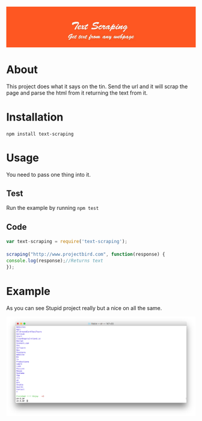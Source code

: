 
![alt text](assets/img/readme.jpg "Firebase Yeti")
# About
This project does what it says on the tin. Send the url and it will scrap the page and parse the html from it returning the text from it.

# Installation

```shell
npm install text-scraping
```

# Usage
You need to pass one thing into it.

## Test
Run the example by running
``` npm test ```

## Code
```javascript
var text-scraping = require('text-scraping');

scraping("http://www.projectbird.com", function(response) {
console.log(response);//Returns text
});

```

# Example
As you can see
Stupid project really but a nice on all the same.

![alt text](assets/img/screenshot.png "Firebase Yeti")
